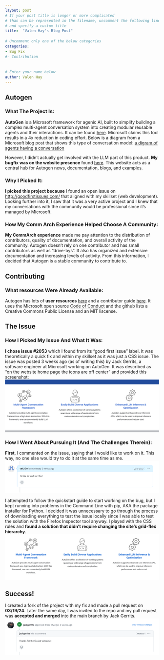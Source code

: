 ```yaml
---
layout: post
# If your post title is longer or more complicated
# than can be represented in the filename, uncomment the following line
# and specify a custom title
title:  "Valen Hay's Blog Post"

# Uncomment only one of the below categories
categories: 
- Bug Fix
#- Contribution


# Enter your name below
author: Valen Hay
---
```

## Autogen
### What The Project Is:
**AutoGen** is a Microsoft framework for agenic AI, built to simplify building a complex multi-agent conversation system into creating modular reusable agents and their interactions. It can be found [here](https://github.com/microsoft/autogen). Microsoft claims this tool results in a 4x reduction in coding effort. Below is a diagram from a Microsoft blog post that shows this type of conversation model:
[a digram of agents having a conversation](https://veh3546.github.io/assets/AutoGen_Fig1.png)

However, I didn’t actually get involved with the LLM part of this product. **My bugfix was on the website presence** found [here](https://microsoft.github.io/autogen/). This website acts as a central hub for Autogen news, documentation, blogs, and examples. 

### Why I Picked It:
**I picked this project because** I found an open issue on http://goodfirstissues.com/ that aligned with my skillset (web development). Looking further into it, I saw that it was a very active project and I knew that my conversations with the community would be professional since it’s managed by Microsoft.  

### How My Comm Arch Experience Helped Choose A Community:

**My CommArch experience** made me pay attention to the distribution of contributors, quality of documentation, and overall activity of the community. Autogen doesn’t rely on one contributor and has small contributors as well as “drive-bys”. It also has organized and extensive documentation and increasing levels of activity. From this information, I decided that Autogen is a stable community to contribute to. 

## Contributing
### What resources Were Already Available:
Autogen has lots of **user resources** [here](https://microsoft.github.io/autogen/docs/Getting-Started) and a contributor guide [here](https://microsoft.github.io/autogen/docs/contributor-guide).  It uses the Microsoft open source [Code of Conduct](https://opensource.microsoft.com/codeofconduct/) and the github lists a Creative Commons Public License and an MIT liscense.

## The Issue
### How I Picked My Issue And What It Was:
**I chose issue  #2053** which I found from its “good first issue” label. It was theoretically a quick fix and within my skillset as it was just a CSS issue. The issue was posted 3 weeks ago (as of writing this) by Jack Gerrits, a software engineer at Microsoft working on AutoGen. It was described as “on the website home page the icons are off center” and provided this screenshot:
![screenshot of off center website icons](/assets/2024-04-09-valenhay/offcenter.png)

### How I Went About Pursuing It (And The Challenges Therein): 
**First**, I commented on the issue, saying that I would like to work on it. This way, no one else would try to do it at the same time as me. 
![screenshot of my comment](/assets/2024-04-09-valenhay/comment.png)

I attempted to follow the quickstart guide to start working on the bug, but I kept running into problems in the Command Line with pip, AKA the package installer for Python. I decided it was unnecessary to go through the process of downloading everything to test the issue locally since I was able to test the solution with the Firefox Inspector tool anyway. I played with the CSS rules and **found a solution that didn’t require changing the site’s grid-flex hierarchy**.
![screenshot of my fix](/assets/2024-04-09-valenhay/fix.png)

## Success!
I created a fork of the project with my fix and made a pull request on **03/19/24**. Later the same day, I was invited to the repo and my pull request was **accepted and merged** into the main branch by Jack Gerrits. 
![screenshot of the approval comment](/assets/2024-04-09-valenhay/approved.png)







